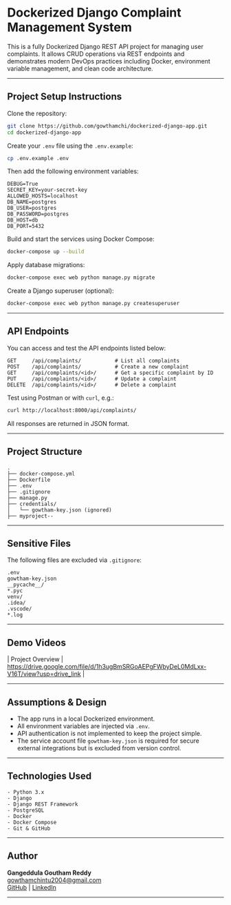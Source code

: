 #  Dockerized Django Complaint Management System

This is a fully Dockerized Django REST API project for managing user complaints. It allows CRUD operations via REST endpoints and demonstrates modern DevOps practices including Docker, environment variable management, and clean code architecture.

---

##  Project Setup Instructions

Clone the repository:

```bash
git clone https://github.com/gowthamchi/dockerized-django-app.git
cd dockerized-django-app
```

Create your `.env` file using the `.env.example`:

```bash
cp .env.example .env
```

Then add the following environment variables:

```env
DEBUG=True
SECRET_KEY=your-secret-key
ALLOWED_HOSTS=localhost
DB_NAME=postgres
DB_USER=postgres
DB_PASSWORD=postgres
DB_HOST=db
DB_PORT=5432
```

Build and start the services using Docker Compose:

```bash
docker-compose up --build
```

Apply database migrations:

```bash
docker-compose exec web python manage.py migrate
```

Create a Django superuser (optional):

```bash
docker-compose exec web python manage.py createsuperuser
```

---

##  API Endpoints

You can access and test the API endpoints listed below:

```http
GET     /api/complaints/           # List all complaints  
POST    /api/complaints/           # Create a new complaint  
GET     /api/complaints/<id>/      # Get a specific complaint by ID  
PUT     /api/complaints/<id>/      # Update a complaint  
DELETE  /api/complaints/<id>/      # Delete a complaint  
```

Test using Postman or with `curl`, e.g.:

```bash
curl http://localhost:8000/api/complaints/
```

All responses are returned in JSON format.

---

##  Project Structure

```text
.
├── docker-compose.yml
├── Dockerfile
├── .env
├── .gitignore
├── manage.py
├── credentials/
│   └── gowtham-key.json (ignored)
├── myproject--
```

---

##  Sensitive Files

The following files are excluded via `.gitignore`:

```gitignore
.env
gowtham-key.json
__pycache__/
*.pyc
venv/
.idea/
.vscode/
*.log
```

---

##  Demo Videos

| Project Overview   | https://drive.google.com/file/d/1h3ugBmSRGoAEPgFWbyDeL0MdLxx-V16T/view?usp=drive_link |



---

##  Assumptions & Design

- The app runs in a local Dockerized environment.  
- All environment variables are injected via `.env`.  
- API authentication is not implemented to keep the project simple.  
- The service account file `gowtham-key.json` is required for secure external integrations but is excluded from version control.

---

##  Technologies Used

```text
- Python 3.x
- Django
- Django REST Framework
- PostgreSQL
- Docker
- Docker Compose
- Git & GitHub
```

---

##  Author

**Gangeddula Goutham Reddy**  
gowthamchintu2004@gmail.com  
 [GitHub](https://github.com/gowthamchi) | [LinkedIn](https://www.linkedin.com/in/gouthamreddy1)

---


